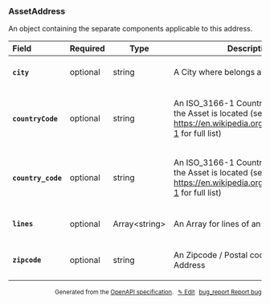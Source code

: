 <!--- This is a generated file, do not edit! -->
<!--- [START woosmap_http_schema_assetaddress] -->
<h3 class="schema-object" id="AssetAddress">AssetAddress</h3>

An object containing the separate components applicable to this address.

| Field                                                                                                         | Required | Type                | Description                                                                                                                                                                                                                     |
| :------------------------------------------------------------------------------------------------------------ | -------- | ------------------- | ------------------------------------------------------------------------------------------------------------------------------------------------------------------------------------------------------------------------------- |
| <h4 id="AssetAddress-city" class="add-link schema-object-property-key"><code>city</code></h4>                 | optional | string              | <div class="nonref-property-description"><p>A City where belongs an Asset</p></div>                                                                                                                                             |
| <h4 id="AssetAddress-countryCode" class="add-link schema-object-property-key"><code>countryCode</code></h4>   | optional | string              | <div class="nonref-property-description"><p>An ISO_3166-1 Country Code where the Asset is located (see <a href="https://en.wikipedia.org/wiki/ISO_3166-1">https://en.wikipedia.org/wiki/ISO_3166-1</a> for full list)</p></div> |
| <h4 id="AssetAddress-country_code" class="add-link schema-object-property-key"><code>country_code</code></h4> | optional | string              | <div class="nonref-property-description"><p>An ISO_3166-1 Country Code where the Asset is located (see <a href="https://en.wikipedia.org/wiki/ISO_3166-1">https://en.wikipedia.org/wiki/ISO_3166-1</a> for full list)</p></div> |
| <h4 id="AssetAddress-lines" class="add-link schema-object-property-key"><code>lines</code></h4>               | optional | Array&lt;string&gt; | <div class="nonref-property-description"><p>An Array for lines of an Asset Address</p></div>                                                                                                                                    |
| <h4 id="AssetAddress-zipcode" class="add-link schema-object-property-key"><code>zipcode</code></h4>           | optional | string              | <div class="nonref-property-description"><p>An Zipcode / Postal code of an Asset Address</p></div>                                                                                                                              |

<p style="text-align: right; font-size: smaller;">Generated from the <a data-label="openapi-github" href="https://github.com/woosmap/openapi-specification" title="Woosmap OpenAPI Specification" class="external">OpenAPI specification</a>.
<a data-label="openapi-github-woosmap-http-schema-assetaddress" data-action="edit" style="margin-left: 5px;" href="https://github.com/woosmap/openapi-specification/blob/main/specification/schemas/AssetAddress.yml" title="Edit on GitHub">✎ Edit</a>
<a data-label="openapi-github-woosmap-http-schema-assetaddress" data-action="bug" style="margin-left: 5px;" href="https://github.com/woosmap/openapi-specification/issues/new?assignees=&labels=type%3A+bug%2C+triage+me&template=bug_report.md&title=[schemas] Bug - AssetAddress" title="File bug for schemas on GitHub"><span class="material-icons">bug_report</span> Report bug</a>
</p>

<!--- [END woosmap_http_schema_assetaddress] -->
